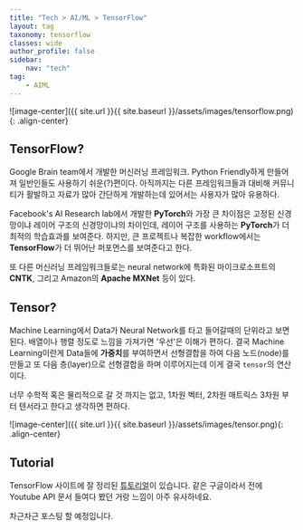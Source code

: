 ```yaml
---
title: "Tech > AI/ML > TensorFlow"
layout: tag
taxonomy: tensorflow
classes: wide
author_profile: false
sidebar:
    nav: "tech"
tag:
    - AIML
---
```

![image-center]({{ site.url }}{{ site.baseurl }}/assets/images/tensorflow.png){: .align-center}

## TensorFlow?

Google Brain team에서 개발한 머신러닝 프레임워크. Python Friendly하게 만들어져 일반인들도 사용하기 쉬운(?)편이다. 아직까지는 다른 프레임워크들과 대비해 커뮤니티가 활발하고 자료가 많아 간단하게 개발하는데 있어서는 사용자가 많아 유용하다.

Facebook's AI Research lab에서 개발한 **PyTorch**와 가장 큰 차이점은 고정된 신경망이냐 레이어 구조의 신경망이냐의 차이인데, 레이어 구조를 사용하는 **PyTorch**가 더 최적의 학습효과를 보여준다. 하지만, 큰 프로젝트나 복잡한 workflow에서는 **TensorFlow**가 더 뛰어난 퍼포먼스를 보여준다고 한다.

또 다른 머신러닝 프레임워크들로는 neural network에 특화된 마이크로소프트의 **CNTK**, 그리고 Amazon의 **Apache MXNet** 등이 있다.

## Tensor?

Machine Learning에서 Data가 Neural Network를 타고 들어갈때의 단위라고 보면 된다. 배열이나 행렬 정도로 느낌을 가져가면 '우선'은 이해가 편하다. 결국 Machine Learning이란게 Data들에 **가중치**를 부여하면서 선형결합을 하여 다음 노드(node)를 만들고 또 다음 층(layer)으로 선형결합을 하며 이루어지는데 이게 결국 `tensor`의 연산이다.

너무 수학적 혹은 물리적으로 갈 것 까지는 없고, 1차원 벡터, 2차원 매트릭스 3차원 부터 텐서라고 한다고 생각하면 편하다.

![image-center]({{ site.url }}{{ site.baseurl }}/assets/images/tensor.png){: .align-center}

## Tutorial

TensorFlow 사이트에 잘 정리된 [튜토리얼](https://www.tensorflow.org/tutorials/keras/classification?hl=en)이 있습니다. 같은 구글이라서 전에 Youtube API 문서 들여다 봤던 거랑 느낌이 아주 유사하네요.

차근차근 포스팅 할 예정입니다.